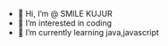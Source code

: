 - 👋 Hi, I’m @ SMILE KUJUR
- 👀 I’m interested in coding 
- 🌱 I’m currently learning java,javascript

<!---
Smilekujur/Smilekujur is a ✨ special ✨ repository because its `README.md` (this file) appears on your GitHub profile.
You can click the Preview link to take a look at your changes.
--->
